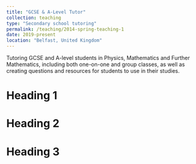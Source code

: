 ```yaml
---
title: "GCSE & A-Level Tutor"
collection: teaching
type: "Secondary school tutoring"
permalink: /teaching/2014-spring-teaching-1
date: 2019-present
location: "Belfast, United Kingdom"
---
```


Tutoring GCSE and A-level students in Physics, Mathematics and Further Mathematics, including both one-on-one and group classes, as well as creating questions and resources for students to use in their studies.

Heading 1
======

Heading 2
======

Heading 3
======
